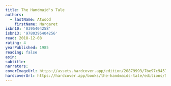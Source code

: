 ```yaml
---
title: The Handmaid's Tale
authors:
  - lastName: Atwood
    firstName: Margaret
isbn10: '0395404258'
isbn13: '9780395404256'
read: 2018-12-08
rating: 4
yearPublished: 1985
reading: false
asin:
subtitle:
narrators:
coverImageUrl: https://assets.hardcover.app/edition/20879993/7be97c9457dd0572c4cf915cddc844a91a24dc24.jpeg
hardcoverUrl: https://hardcover.app/books/the-handmaids-tale/editions/5150272
---
```

